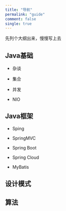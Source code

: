 ```yaml
---
title: "导航"
permalink: "guide"
comment: false
single: true
---
```

先列个大纲出来，慢慢写上去
## Java基础

- 杂谈
  
- 集合

- 并发

- NIO

## Java框架

- Sping

- SpringMVC

- Spring Boot

- Spring Cloud

- MyBatis

## 设计模式

## 算法

